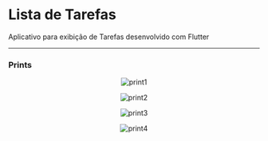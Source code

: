 <h1>Lista de Tarefas</h1>

<p>Aplicativo para exibição de Tarefas desenvolvido com Flutter</p>

<hr>

<h3>Prints</h3>

<p align="center">
  <img alt="print1" src="https://i.imgur.com/wypwC2b.png">
</p>

<p align="center">
  <img alt="print2" src="https://i.imgur.com/h7rdH9l.png">
</p>

<p align="center">
  <img alt="print3" src="https://i.imgur.com/EVyhvQy.png">
</p>

<p align="center">
  <img alt="print4" src="https://i.imgur.com/Sp5vLl0.png">
</p>